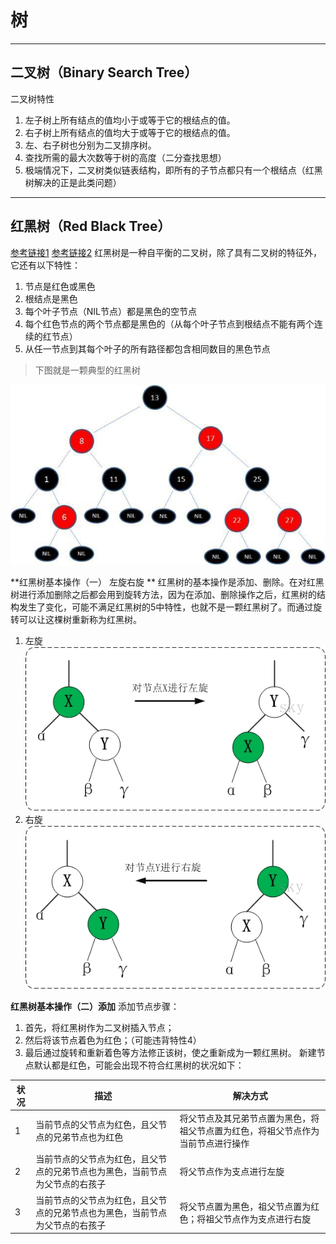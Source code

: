 # 树
- - - - -
## 二叉树（Binary Search Tree）
二叉树特性
1. 左子树上所有结点的值均小于或等于它的根结点的值。
2. 右子树上所有结点的值均大于或等于它的根结点的值。
3. 左、右子树也分别为二叉排序树。
4.  查找所需的最大次数等于树的高度（二分查找思想）
5. 极端情况下，二叉树类似链表结构，即所有的子节点都只有一个根结点（红黑树解决的正是此类问题）
- - - ---
## 红黑树（Red Black Tree）
[参考链接1](https://www.sohu.com/a/201923614_466939)
[参考链接2](https://www.cnblogs.com/skywang12345/p/3245399.html)
红黑树是一种自平衡的二叉树，除了具有二叉树的特征外，它还有以下特性：
1. 节点是红色或黑色
2. 根结点是黑色
3. 每个叶子节点（NIL节点）都是黑色的空节点
4. 每个红色节点的两个节点都是黑色的（从每个叶子节点到根结点不能有两个连续的红节点）
5. 从任一节点到其每个叶子的所有路径都包含相同数目的黑色节点

>下图就是一颗典型的红黑树

![](../resources/structure/rbtree.jpeg)

 **红黑树基本操作（一） 左旋右旋 **
红黑树的基本操作是添加、删除。在对红黑树进行添加删除之后都会用到旋转方法，因为在添加、删除操作之后，红黑树的结构发生了变化，可能不满足红黑树的5中特性，也就不是一颗红黑树了。而通过旋转可以让这棵树重新称为红黑树。
1. 左旋
 ![](../resources/structure/left-rotate.jpg)
2. 右旋
![](../resources/structure/right-rotate.jpg)

**红黑树基本操作（二）添加**
添加节点步骤：
1. 首先，将红黑树作为二叉树插入节点；
2. 然后将该节点着色为红色；（可能违背特性4）
3. 最后通过旋转和重新着色等方法修正该树，使之重新成为一颗红黑树。
新建节点默认都是红色，可能会出现不符合红黑树的状况如下：

状况 | 描述 | 解决方式
--- | --- | --- 
  1 | 当前节点的父节点为红色，且父节点的兄弟节点也为红色 |将父节点及其兄弟节点置为黑色，将祖父节点置为红色，将祖父节点作为当前节点进行操作
  2 | 当前节点的父节点为红色，且父节点的兄弟节点也为黑色，当前节点为父节点的右孩子 | 将父节点作为支点进行左旋
    3 | 当前节点的父节点为红色，且父节点的兄弟节点也为黑色，当前节点为父节点的右孩子 | 将父节点置为黑色，祖父节点置为红色；将祖父节点作为支点进行右旋





